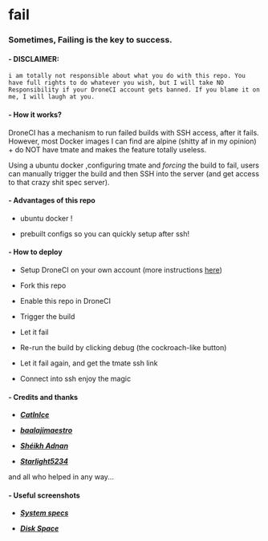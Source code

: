 # fail
### Sometimes, Failing is the key to success. ###


#### - DISCLAIMER: ####
```
i am totally not responsible about what you do with this repo. You have full rights to do whatever you wish, but I will take NO Responsibility if your DroneCI account gets banned. If you blame it on me, I will laugh at you.
```

#### - How it works? ####

DroneCI has a mechanism to run failed builds with SSH access, after it fails. However, most Docker images I can find are alpine (shitty af in my opinion) + do NOT have tmate and makes the feature totally useless.

Using a ubuntu docker ,configuring tmate and *forcing* the build to fail, users can manually trigger the build and then SSH into the server (and get access to that crazy shit spec server).


#### - Advantages of this repo ####

- ubuntu docker !

- prebuilt configs so you can quickly setup after ssh!

#### - How to deploy ####

- Setup DroneCI on your own account (more instructions [here](https://gist.github.com/JamieHoSzeYui/5eff02ff278c983c66f818d2d5e612ad))

- Fork this repo

- Enable this repo in DroneCI

- Trigger the build 

- Let it fail 

- Re-run the build by clicking debug (the cockroach-like button)

- Let it fail again, and get the tmate ssh link 

- Connect into ssh enjoy the magic

#### - Credits and thanks ####

- [***CatInIce***](https://github.com/catinice)

- [***baalajimaestro***](https://github.com/baalajimaestro)

- [***Shéikh Adnan***](https://github.com/ElytrA8)

- [***Starlight5234***](https://github.com/starlight5234)

and all who helped in any way...

#### - Useful screenshots ####

- [***System specs***](https://github.com/FutureDrones/fail/raw/main/.github/specs.png)

- [***Disk Space***](https://github.com/FutureDrones/fail/raw/main/.github/disks.png)
